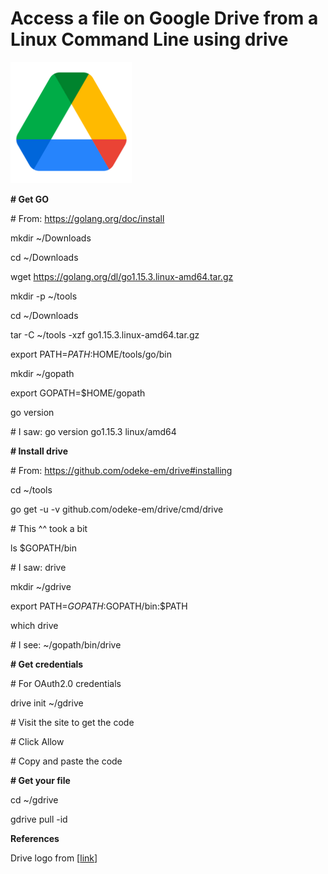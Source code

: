 # Access a file on Google Drive from a Linux Command Line using drive

![google_drive_logo](google_drive_logo.png)

**# Get GO**

\# From: https://golang.org/doc/install 

mkdir ~/Downloads

cd ~/Downloads

wget https://golang.org/dl/go1.15.3.linux-amd64.tar.gz

mkdir -p ~/tools

cd ~/Downloads

tar -C ~/tools -xzf go1.15.3.linux-amd64.tar.gz

export PATH=$PATH:$HOME/tools/go/bin

mkdir ~/gopath

export GOPATH=$HOME/gopath

go version

\# I saw: go version go1.15.3 linux/amd64

**# Install drive**

\# From: https://github.com/odeke-em/drive#installing 

cd ~/tools

go get -u -v github.com/odeke-em/drive/cmd/drive

\# This ^^ took a bit

ls $GOPATH/bin

\# I saw: drive

mkdir ~/gdrive

export PATH=$GOPATH:$GOPATH/bin:$PATH

which drive

\# I see: ~/gopath/bin/drive

**# Get credentials**

\# For OAuth2.0 credentials

drive init ~/gdrive

\# Visit the site to get the code

\# Click Allow

\# Copy and paste the code

**# Get your file**

cd ~/gdrive

gdrive pull -id <id from file>

**References** 

Drive logo from [[link](https://ssl.gstatic.com/images/branding/product/2x/hh_drive_96dp.png)] 